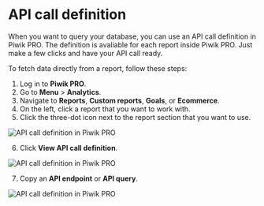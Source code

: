 # API call definition

When you want to query your database, you can use an API call definition
in Piwik PRO. The definition is avaliable for each report inside Piwik
PRO. Just make a few clicks and have your API call ready.

To fetch data directly from a report, follow these steps:

1.  Log in to **Piwik PRO**.
2.  Go to **Menu** \> **Analytics**.
3.  Navigate to **Reports**, **Custom reports**, **Goals**, or
    **Ecommerce**.
4.  On the left, click a report that you want to work with.
5.  Click the three-dot icon next to the report section that you want to
    use.

![API call definition in Piwik PRO](/pstatic/images/api-call-definition/click-three-dot-icon.png)

6.  Click **View API call definition**.

![API call definition in Piwik PRO](/pstatic/images/api-call-definition/api-call-definition.png)

7.  Copy an **API endpoint** or **API query**.

![API call definition in Piwik PRO](/pstatic/images/api-call-definition/copy-api-call-definition.png)
